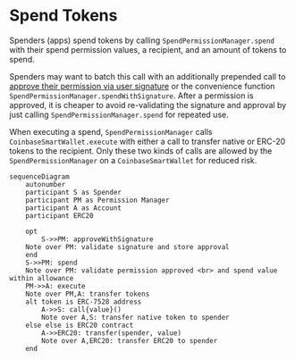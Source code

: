 # Spend Tokens

Spenders (apps) spend tokens by calling `SpendPermissionManager.spend` with their spend permission values, a recipient, and an amount of tokens to spend.

Spenders may want to batch this call with an additionally prepended call to [approve their permission via user signature](./approveWithSignature.md) or the convenience function `SpendPermissionManager.spendWithSignature`. After a permission is approved, it is cheaper to avoid re-validating the signature and approval by just calling `SpendPermissionManager.spend` for repeated use.

When executing a spend, `SpendPermissionManager` calls `CoinbaseSmartWallet.execute` with either a call to transfer native or ERC-20 tokens to the recipient. Only these two kinds of calls are allowed by the `SpendPermissionManager` on a `CoinbaseSmartWallet` for reduced risk.

```mermaid
sequenceDiagram
    autonumber
    participant S as Spender
    participant PM as Permission Manager
    participant A as Account
    participant ERC20

    opt
        S->>PM: approveWithSignature
    Note over PM: validate signature and store approval
    end
    S->>PM: spend
    Note over PM: validate permission approved <br> and spend value within allowance
    PM->>A: execute
    Note over PM,A: transfer tokens
    alt token is ERC-7528 address
        A->>S: call{value}()
        Note over A,S: transfer native token to spender
    else else is ERC20 contract
        A->>ERC20: transfer(spender, value)
        Note over A,ERC20: transfer ERC20 to spender
    end
```
